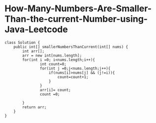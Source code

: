 # How-Many-Numbers-Are-Smaller-Than-the-current-Number-using-Java-Leetcode

    class Solution {
        public int[] smallerNumbersThanCurrent(int[] nums) {
            int arr[];
            arr = new int[nums.length];
            for(int i =0; i<nums.length;i++){
                    int count=0;
                    for(int j =0;j<nums.length;j++){
                        if(nums[i]>nums[j] && (j!=i)){
                            count=count+1;
                        }
                    }
                    arr[i]= count;
                    count =0;
    
            }
            return arr;
        }
    }
